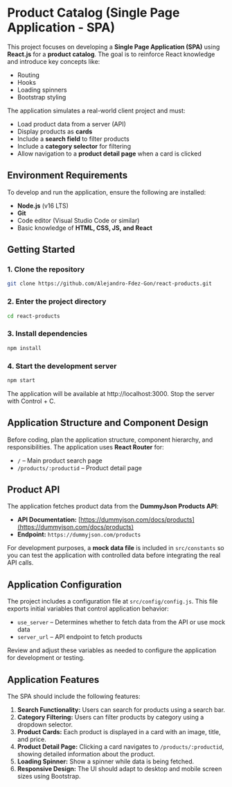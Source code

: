 # Product Catalog (Single Page Application - SPA)

This project focuses on developing a **Single Page Application (SPA)** using **React.js** for a **product catalog**. The goal is to reinforce React knowledge and introduce key concepts like:

- Routing  
- Hooks  
- Loading spinners  
- Bootstrap styling  

The application simulates a real-world client project and must:

- Load product data from a server (API)  
- Display products as **cards**  
- Include a **search field** to filter products  
- Include a **category selector** for filtering  
- Allow navigation to a **product detail page** when a card is clicked

## Environment Requirements

To develop and run the application, ensure the following are installed:

- **Node.js** (v16 LTS)  
- **Git**  
- Code editor (Visual Studio Code or similar)  
- Basic knowledge of **HTML, CSS, JS, and React**

## Getting Started

### 1. Clone the repository

```bash
git clone https://github.com/Alejandro-Fdez-Gon/react-products.git
```

### 2. Enter the project directory

```bash
cd react-products
```

### 3. Install dependencies

```bash
npm install
```

### 4. Start the development server

```bash
npm start
```

The application will be available at http://localhost:3000. Stop the server with Control + C.

## Application Structure and Component Design

Before coding, plan the application structure, component hierarchy, and responsibilities. The application uses **React Router** for:

- `/` – Main product search page  
- `/products/:productid` – Product detail page

## Product API

The application fetches product data from the **DummyJson Products API**:

- **API Documentation:** [https://dummyjson.com/docs/products](https://dummyjson.com/docs/products)  
- **Endpoint:** `https://dummyjson.com/products`

For development purposes, a **mock data file** is included in `src/constants` so you can test the application with controlled data before integrating the real API calls.

## Application Configuration

The project includes a configuration file at `src/config/config.js`. This file exports initial variables that control application behavior:

- `use_server` – Determines whether to fetch data from the API or use mock data  
- `server_url` – API endpoint to fetch products  

Review and adjust these variables as needed to configure the application for development or testing.

## Application Features

The SPA should include the following features:

1. **Search Functionality:** Users can search for products using a search bar.  
2. **Category Filtering:** Users can filter products by category using a dropdown selector.  
3. **Product Cards:** Each product is displayed in a card with an image, title, and price.  
4. **Product Detail Page:** Clicking a card navigates to `/products/:productid`, showing detailed information about the product.  
5. **Loading Spinner:** Show a spinner while data is being fetched.  
6. **Responsive Design:** The UI should adapt to desktop and mobile screen sizes using Bootstrap.
